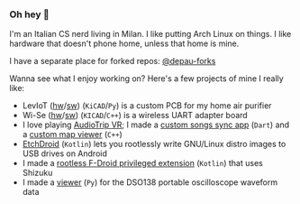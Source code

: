 ### Oh hey 👋

I'm an Italian CS nerd living in Milan. I like putting Arch Linux on things. I like hardware that doesn't phone home, unless that home is mine.

I have a separate place for forked repos: [@depau-forks](https://github.com/depau-forks)

Wanna see what I enjoy working on? Here's a few projects of mine I really like:

- LevIoT ([hw](https://github.com/depau/leviot-hw)/[sw](https://github.com/depau/leviot-sw)) (`KiCAD`/`Py`) is a custom PCB for my home air purifier
- Wi-Se ([hw](https://github.com/depau/wi-se-hw)/[sw](https://github.com/depau/wi-se-sw)) (`KICAD`/`C++`) is a wireless UART adapter board
- I love playing [AudioTrip VR](http://www.kinemotik.com/audiotrip/); I made a [custom songs sync app](https://github.com/ATchoreography/atcd_choreo_sync) (`Dart`) and a [custom map viewer](https://github.com/ATchoreography/audiotrip_choreo_viewer) (`C++`)
- [EtchDroid](https://github.com/EtchDroid/EtchDroid) (`Kotlin`) lets you rootlessly write GNU/Linux distro images to USB drives on Android
- I made a [rootless F-Droid privileged extension](https://github.com/depau/fdroid_shizuku_privileged_extension) (`Kotlin`) that uses Shizuku
- I made a [viewer](https://github.com/depau/dso138-viewer) (`Py`) for the DSO138 portable oscilloscope waveform data

